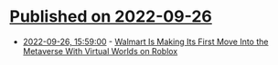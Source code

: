 # [Published on 2022-09-26](index.md)

* [2022-09-26, 15:59:00](https://tech.slashdot.org/story/22/09/26/1559228/walmart-is-making-its-first-move-into-the-metaverse-with-virtual-worlds-on-roblox?utm_source=rss1.0mainlinkanon&utm_medium=feed) - [Walmart Is Making Its First Move Into the Metaverse With Virtual Worlds on Roblox](https://tech.slashdot.org/story/22/09/26/1559228/walmart-is-making-its-first-move-into-the-metaverse-with-virtual-worlds-on-roblox?utm_source=rss1.0mainlinkanon&utm_medium=feed)
